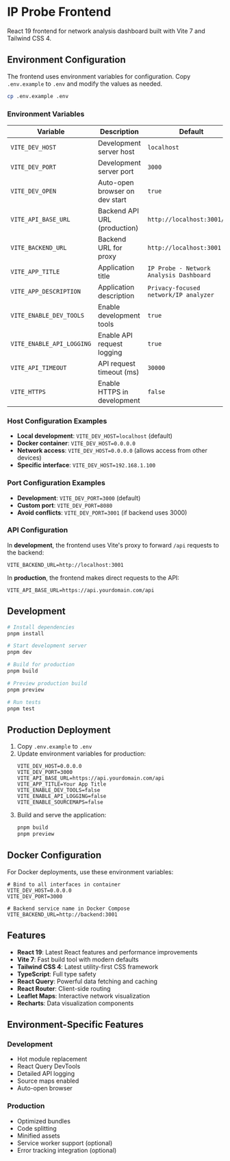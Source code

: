 # IP Probe Frontend

React 19 frontend for network analysis dashboard built with Vite 7 and Tailwind CSS 4.

## Environment Configuration

The frontend uses environment variables for configuration. Copy `.env.example` to `.env` and modify the values as needed.

```bash
cp .env.example .env
```

### Environment Variables

| Variable | Description | Default | Example |
|----------|-------------|---------|---------|
| `VITE_DEV_HOST` | Development server host | `localhost` | `0.0.0.0` for all interfaces |
| `VITE_DEV_PORT` | Development server port | `3000` | `8080` |
| `VITE_DEV_OPEN` | Auto-open browser on dev start | `true` | `false` |
| `VITE_API_BASE_URL` | Backend API URL (production) | `http://localhost:3001/api` | `https://api.yourdomain.com` |
| `VITE_BACKEND_URL` | Backend URL for proxy | `http://localhost:3001` | `http://backend:3001` |
| `VITE_APP_TITLE` | Application title | `IP Probe - Network Analysis Dashboard` | Custom title |
| `VITE_APP_DESCRIPTION` | Application description | `Privacy-focused network/IP analyzer` | Custom description |
| `VITE_ENABLE_DEV_TOOLS` | Enable development tools | `true` | `false` |
| `VITE_ENABLE_API_LOGGING` | Enable API request logging | `true` | `false` |
| `VITE_API_TIMEOUT` | API request timeout (ms) | `30000` | `60000` |
| `VITE_HTTPS` | Enable HTTPS in development | `false` | `true` |

### Host Configuration Examples

- **Local development**: `VITE_DEV_HOST=localhost` (default)
- **Docker container**: `VITE_DEV_HOST=0.0.0.0`
- **Network access**: `VITE_DEV_HOST=0.0.0.0` (allows access from other devices)
- **Specific interface**: `VITE_DEV_HOST=192.168.1.100`

### Port Configuration Examples

- **Development**: `VITE_DEV_PORT=3000` (default)
- **Custom port**: `VITE_DEV_PORT=8080`
- **Avoid conflicts**: `VITE_DEV_PORT=3001` (if backend uses 3000)

### API Configuration

In **development**, the frontend uses Vite's proxy to forward `/api` requests to the backend:
```env
VITE_BACKEND_URL=http://localhost:3001
```

In **production**, the frontend makes direct requests to the API:
```env
VITE_API_BASE_URL=https://api.yourdomain.com/api
```

## Development

```bash
# Install dependencies
pnpm install

# Start development server
pnpm dev

# Build for production
pnpm build

# Preview production build
pnpm preview

# Run tests
pnpm test
```

## Production Deployment

1. Copy `.env.example` to `.env`
2. Update environment variables for production:
   ```env
   VITE_DEV_HOST=0.0.0.0
   VITE_DEV_PORT=3000
   VITE_API_BASE_URL=https://api.yourdomain.com/api
   VITE_APP_TITLE=Your App Title
   VITE_ENABLE_DEV_TOOLS=false
   VITE_ENABLE_API_LOGGING=false
   VITE_ENABLE_SOURCEMAPS=false
   ```
3. Build and serve the application:
   ```bash
   pnpm build
   pnpm preview
   ```

## Docker Configuration

For Docker deployments, use these environment variables:

```env
# Bind to all interfaces in container
VITE_DEV_HOST=0.0.0.0
VITE_DEV_PORT=3000

# Backend service name in Docker Compose
VITE_BACKEND_URL=http://backend:3001
```

## Features

- **React 19**: Latest React features and performance improvements
- **Vite 7**: Fast build tool with modern defaults
- **Tailwind CSS 4**: Latest utility-first CSS framework
- **TypeScript**: Full type safety
- **React Query**: Powerful data fetching and caching
- **React Router**: Client-side routing
- **Leaflet Maps**: Interactive network visualization
- **Recharts**: Data visualization components

## Environment-Specific Features

### Development
- Hot module replacement
- React Query DevTools
- Detailed API logging
- Source maps enabled
- Auto-open browser

### Production
- Optimized bundles
- Code splitting
- Minified assets
- Service worker support (optional)
- Error tracking integration (optional)
